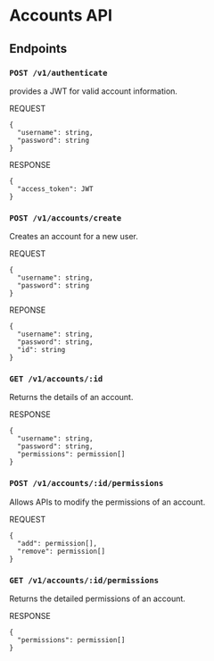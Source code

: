 # Accounts API


## Endpoints

### `POST /v1/authenticate`

provides a JWT for valid account information.

REQUEST 
```
{
  "username": string,
  "password": string
}
```

RESPONSE
```
{
  "access_token": JWT
}
```


### `POST /v1/accounts/create`

Creates an account for a new user.

REQUEST
```
{
  "username": string,
  "password": string
}
```

REPONSE
```
{
  "username": string,
  "password": string,
  "id": string
}
```

### `GET /v1/accounts/:id`

Returns the details of an account.

RESPONSE
```
{
  "username": string,
  "password": string,
  "permissions": permission[]
}
```

### `POST /v1/accounts/:id/permissions`

Allows APIs to modify the permissions of an account.

REQUEST
```
{
  "add": permission[],
  "remove": permission[]
}
```

### `GET /v1/accounts/:id/permissions`

Returns the detailed permissions of an account.

RESPONSE
```
{
  "permissions": permission[]
}
```